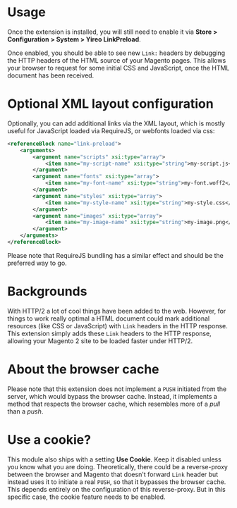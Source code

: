 # Usage
Once the extension is installed, you will still need to enable it via **Store > Configuration > System > Yireo LinkPreload**.

Once enabled, you should be able to see new `Link:` headers by debugging the HTTP headers of the HTML source of your Magento pages. This allows your browser to request for some initial CSS and JavaScript, once the HTML document has
been received.

# Optional XML layout configuration
Optionally, you can add additional links via the XML layout, which is mostly useful for JavaScript loaded via RequireJS, or webfonts loaded via css:

```xml
<referenceBlock name="link-preload">
    <arguments>
        <argument name="scripts" xsi:type="array">
            <item name="my-script-name" xsi:type="string">my-script.js</item>
        </argument>
        <argument name="fonts" xsi:type="array">
            <item name="my-font-name" xsi:type="string">my-font.woff2</item>
        </argument>
        <argument name="styles" xsi:type="array">
            <item name="my-style-name" xsi:type="string">my-style.css</item>
        </argument>
        <argument name="images" xsi:type="array">
            <item name="my-image-name" xsi:type="string">my-image.png</item>
        </argument>
    </arguments>
</referenceBlock>
```

Please note that RequireJS bundling has a similar effect and should be the preferred way to go.


# Backgrounds
With HTTP/2 a lot of cool things have been added to the web. However, for things to work really optimal a HTML document could mark additional resources (like CSS or JavaScript) with `Link` headers in the HTTP response. This extension simply adds these `Link` headers to the HTTP response, allowing your Magento 2 site to be loaded faster under HTTP/2.

# About the browser cache
Please note that this extension does not implement a `PUSH` initiated from the server, which would bypass the browser cache. Instead, it implements a method that respects the browser cache, which resembles more of a *pull* than a *push*.

# Use a cookie?
This module also ships with a setting **Use Cookie**. Keep it disabled unless you know what you are doing. Theoretically, there could be a reverse-proxy between the browser and Magento that doesn't forward `Link` header but instead uses it to initiate a real `PUSH`, so that it bypasses the browser cache. This depends entirely on the configuration of this reverse-proxy. But in this specific case, the cookie feature needs to be enabled.
